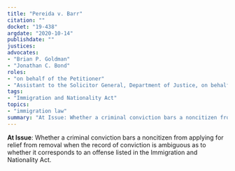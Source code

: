 ```yaml
---
title: "Pereida v. Barr"
citation: ""
docket: "19-438"
argdate: "2020-10-14"
publishdate: ""
justices:
advocates:
- "Brian P. Goldman"
- "Jonathan C. Bond"
roles:
- "on behalf of the Petitioner"
- "Assistant to the Solicitor General, Department of Justice, on behalf of the Respondent"
tags:
- "Immigration and Nationality Act"
topics:
- "immigration law"
summary: "At Issue: Whether a criminal conviction bars a noncitizen from applying for relief from removal when the record of conviction is ambiguous as to whether it corresponds to an offense listed in the Immigration and Nationality Act."
---
```

**At Issue**: Whether a criminal conviction bars a noncitizen from applying for relief from removal when the record of conviction is ambiguous as to whether it corresponds to an offense listed in the Immigration and Nationality Act.